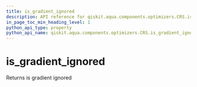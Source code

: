 ```yaml
---
title: is_gradient_ignored
description: API reference for qiskit.aqua.components.optimizers.CRS.is_gradient_ignored
in_page_toc_min_heading_level: 1
python_api_type: property
python_api_name: qiskit.aqua.components.optimizers.CRS.is_gradient_ignored
---
```


# is\_gradient\_ignored

Returns is gradient ignored


